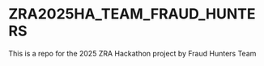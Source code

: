 # ZRA2025HA_TEAM_FRAUD_HUNTERS
This is a repo for the 2025 ZRA Hackathon project by Fraud Hunters Team
